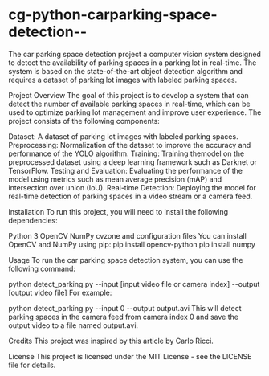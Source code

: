 # cg-python-carparking-space-detection--
The car parking space detection project  a computer vision system designed to detect the availability of parking spaces in a parking lot in real-time. The system is based on the state-of-the-art object detection algorithm and requires a dataset of parking lot images with labeled parking spaces.

Project Overview
The goal of this project is to develop a system that can detect the number of available parking spaces in real-time, which can be used to optimize parking lot management and improve user experience. The project consists of the following components:

Dataset: A dataset of parking lot images with labeled parking spaces.
Preprocessing: Normalization of the dataset to improve the accuracy and performance of the YOLO algorithm.
Training: Training themodel on the preprocessed dataset using a deep learning framework such as Darknet or TensorFlow.
Testing and Evaluation: Evaluating the performance of the model using metrics such as mean average precision (mAP) and intersection over union (IoU).
Real-time Detection: Deploying the model for real-time detection of parking spaces in a video stream or a camera feed.

Installation
To run this project, you will need to install the following dependencies:

Python 3
OpenCV
NumPy
cvzone and
configuration files
You can install OpenCV and NumPy using pip:
pip install opencv-python
pip install numpy

Usage
To run the car parking space detection system, you can use the following command:

python detect_parking.py --input [input video file or camera index] --output [output video file] 
For example:

 python detect_parking.py --input 0 --output output.avi
This will detect parking spaces in the camera feed from camera index 0 and save the output video to a file named output.avi.

Credits
This project was inspired by this article by Carlo Ricci.

License
This project is licensed under the MIT License - see the LICENSE file for details.
